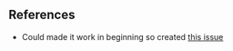 ## References

- Could made it work in beginning so created [this issue](https://github.com/AnWeber/httpyac/issues/731)